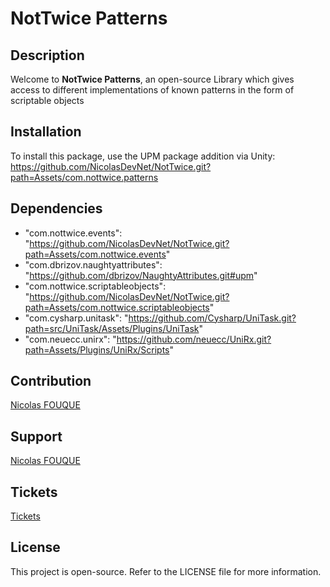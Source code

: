 # NotTwice Patterns

## Description
Welcome to **NotTwice Patterns**, an open-source Library which gives access to different implementations of known patterns in the form of scriptable objects

## Installation
To install this package, use the UPM package addition via Unity:
https://github.com/NicolasDevNet/NotTwice.git?path=Assets/com.nottwice.patterns

## Dependencies

- "com.nottwice.events": "https://github.com/NicolasDevNet/NotTwice.git?path=Assets/com.nottwice.events"
- "com.dbrizov.naughtyattributes": "https://github.com/dbrizov/NaughtyAttributes.git#upm"
- "com.nottwice.scriptableobjects": "https://github.com/NicolasDevNet/NotTwice.git?path=Assets/com.nottwice.scriptableobjects"
- "com.cysharp.unitask": "https://github.com/Cysharp/UniTask.git?path=src/UniTask/Assets/Plugins/UniTask"
- "com.neuecc.unirx": "https://github.com/neuecc/UniRx.git?path=Assets/Plugins/UniRx/Scripts"

## Contribution
[Nicolas FOUQUE](https://nfodevfreelance.fr/)

## Support
[Nicolas FOUQUE](mailto:n.fouquedev@outlook.fr)

## Tickets
[Tickets](https://github.com/NicolasDevNet/NotTwice/issues)

## License
This project is open-source. Refer to the LICENSE file for more information.

